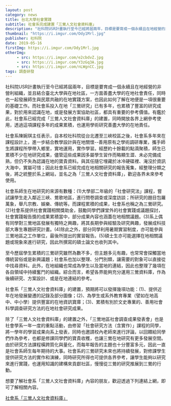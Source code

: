 ```yaml
---
layout: post
category: news
title: 台北大學社會實踐
subtitle: 社會系完成建置「三鶯人文社會資料庫」
description: "社科院USR計畫執行至今已經將屆兩年，目標是要育成一個永續且在地經營的非營利組織，並且結合臺北大學與在地社區，一方面善盡大學的在地社會責任，同時也一起發展師生與民眾共融的在地實踐方案，也因此如何了解在地便是一項很重要的基礎工作。而社會系投入在地「三鶯研究」已有多年，也累積了豐富的研究成果，對於用來認識在地，或是發展方案協助社區，都具有重要的參考價值。有鑑於此，社會系已經完成「三鶯人文社會資料庫」的建置，同時開放各界上網參考使用，透過這項課程多年的成果累積，也運用學術研究善盡大學的在地責任。..."
thumbnail: "https://i.imgur.com/Ody1Mrl.jpg"
publisher: 社科院
date: 2019-05-16
firstImg: https://i.imgur.com/Ody1Mrl.jpg
otherImg:
     - src: https://i.imgur.com/e2cbdvZ.jpg
     - src: https://i.imgur.com/Y3zGq3A.jpg
     - src: https://i.imgur.com/nLWgnCC.jpg
tags: 調查研發
---
```


社科院USR計畫執行至今已經將屆兩年，目標是要育成一個永續且在地經營的非營利組織，並且結合臺北大學與在地社區，一方面善盡大學的在地社會責任，同時也一起發展師生與民眾共融的在地實踐方案，也因此如何了解在地便是一項很重要的基礎工作。而社會系投入在地「三鶯研究」已有多年，也累積了豐富的研究成果，對於用來認識在地，或是發展方案協助社區，都具有重要的參考價值。有鑑於此，社會系已經完成「三鶯人文社會資料庫」的建置，同時開放各界上網參考使用，透過這項課程多年的成果累積，也運用學術研究善盡大學的在地責任。

社會系陳婉琪主任表示，自本校社科院從台北遷至三峽校區之後，社會系多年來在課程設計上，進一步結合教學設計與在地關懷--善用原有之學術調研專業，攜手師生將課程所學帶入鄉里，實地運用，實作學習。經歷約十餘載的點滴聚積，師生已累積不少在地研究成果，儘管這些成果因多屬學生習作而略顯生澀、未必完備成熟，但仍不失為認識在地的寶貴資料。與其任隨它埋藏於冰冷硬碟裡、淹沒於資訊大海中，實屬可惜；因此社會系已經完成在地相關研究的報告蒐集，經整理分類之後，將之統整於系上網站，並名之為「三鶯人文社會資料庫」，歡迎各界未來參考使用。

社會系師生在地研究的來源有數種：(1)大學部二年級的「社會研究法」課程，嘗試讓學生走入鄰近三峽、鶯歌地區，進行問卷調查或深度訪談；所研究的題目包羅萬象，舉凡宗教、娛樂、傳統等。而課程累積的成果，社會系也稱之為三鶯研究。(2)社會系提供社會實踐相關獎助金，鼓勵同學們課堂外的社會實踐或議題探討，社會實踐報告獎的成果累積當中，部分成果內容也涵蓋在地相關議題。(3)系上偶有同學對三鶯地區發展有獨特之興趣，將其長期參與經驗及研究興趣，發展成科技部大專生專題研究計畫。(4)除此之外，部分同學利用暑期實習制度，亦可能參與三鶯地區之工作單位，最後所提出的實習報告。(5)碩士生亦可能選擇在地相關議題或現象來進行研究，因此所撰寫的碩士論文也收列其中。

至今歷屆學生累積的三鶯研究雖然為數不多，但主題多元有趣，也常常會探觸當地傳統習俗或是新興議題；社會系也加以整理、分門別類，讓需要的對象可以直接從中找尋資料。此外，在地組織也常成為學生以及當地的連結，因此也整理了幾項在各自領域中持續奮鬥的組織。綜合而言，希望各界能夠充分運用三鶯資料庫，作為後續研究、方案設計、或是在地連結的參考。

社會系「三鶯人文社會資料庫」的建置，預期將可以發揮幾項功能：(1)、提供近年在地發展變遷的記錄及部分圖像；(2)、為學生或系外教育專業（譬如在地高中、中小學）提供豐富的在地資訊寶庫；(3)、累積有別於文史專業的、善用社會科學調查研究方法的在地社會研究成果。

除了「三鶯人文社會資料庫」的建置之外，「三鶯地區社會調查成果發表會」也是社會學系一年一度的重點活動，由修習「社會研究方法（含實作）」課程的同學，將一學年的學習成果向系上發表，同時也邀請校內老師來進行評論，以回饋給同學們作為參考，也都是修課同學們的寶貴收穫，也讓三鶯在地研究有更多發展空間。由於研究方法課程橫跨質化與量化，而每年報告的主題也十分豐富多元，因此一直是社會系師生每年期待的大事。社會系的三鶯研究未來也將持續發展，對修課學生提供研究方法的實作和演練，同時研究所得也可提供各界參考，讓學生能夠以研究來進行實踐，也運用知識的建構來貢獻社區，慢慢從三鶯的研究推展到三鶯的行動。

想要了解社會系「三鶯人文社會資料庫」內容的朋友，歡迎透過下列連結上網，即可了解相關內容。

<a href="https://sociology.ntpu.edu.tw/index.php/ch/about/sanying">社會系「三鶯人文社會資料庫」</a>
